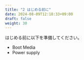 ```yaml
---
title: "2 はじめる前に"
date: 2024-08-09T12:18:33+09:00
draft: false
weight: 30
---
```


はじめる前に以下を準備してください。

* Boot Media
* Power supply

